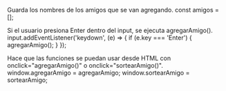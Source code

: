 Guarda los nombres de los amigos que se van agregando. 
const amigos = [];

Si el usuario presiona Enter dentro del input, se ejecuta agregarAmigo().
input.addEventListener('keydown', (e) => {
  if (e.key === 'Enter') {
    agregarAmigo();
  }
});


Hace que las funciones se puedan usar desde HTML con onclick="agregarAmigo()" o onclick="sortearAmigo()".
window.agregarAmigo = agregarAmigo;
window.sortearAmigo = sortearAmigo;
